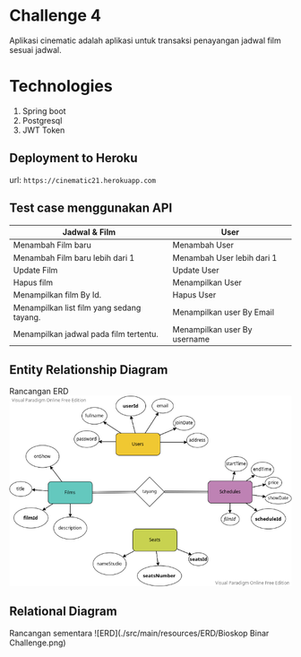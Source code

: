 # Challenge 4
Aplikasi cinematic adalah aplikasi untuk transaksi penayangan jadwal film sesuai jadwal.
# Technologies
1. Spring boot
2. Postgresql
3. JWT Token
## Deployment to Heroku
url: `https://cinematic21.herokuapp.com`
## Test case menggunakan API

| Jadwal & Film                             | User                         |
|-------------------------------------------|------------------------------|
| Menambah Film baru                        | Menambah User                |
| Menambah Film baru lebih dari 1           | Menambah User lebih dari 1   |
| Update Film                               | Update User                  |
| Hapus film                                | Menampilkan User             |
| Menampilkan film By Id.                   | Hapus User                   |
| Menampilkan list film yang sedang tayang. | Menampilkan user By Email    |
| Menampilkan jadwal pada film tertentu.    | Menampilkan user By username |

## Entity Relationship Diagram
Rancangan ERD 
![ERD](./src/main/resources/ERD/ERD%20Challenge%204%20Binar.png)

## Relational Diagram
Rancangan sementara
![ERD](./src/main/resources/ERD/Bioskop Binar Challenge.png)